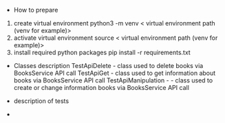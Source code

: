 - How to prepare
1. create virtual environment
python3 -m venv < virtual environment path (venv for example)>
2. activate virtual environment
 source < virtual environment path (venv for example)>
3. install required python packages 
pip install -r requirements.txt


- Classes description
TestApiDelete - class used to delete books via  BooksService API call
TestApiGet - class used to get information about books via  BooksService API call
TestApiManipulation - - class used to create or change information books via BooksService API call

- description of tests
- 